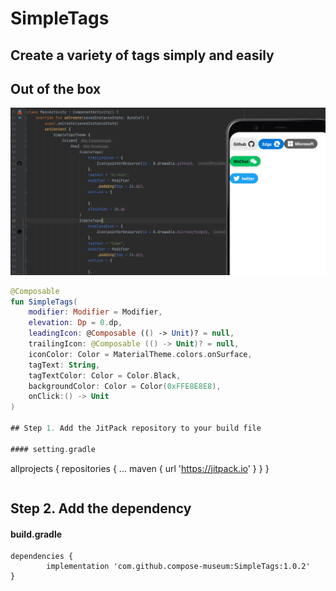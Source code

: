 # SimpleTags
## Create a variety of tags simply and easily
## Out of the box

![](demo.png)

``` kotlin
@Composable
fun SimpleTags(
    modifier: Modifier = Modifier,
    elevation: Dp = 0.dp,
    leadingIcon: @Composable (() -> Unit)? = null,
    trailingIcon: @Composable (() -> Unit)? = null,
    iconColor: Color = MaterialTheme.colors.onSurface,
    tagText: String,
    tagTextColor: Color = Color.Black,
    backgroundColor: Color = Color(0xFFE8E8E8),
    onClick:() -> Unit
)

## Step 1. Add the JitPack repository to your build file

#### setting.gradle
```
allprojects {
  repositories {
    ...
    maven { url 'https://jitpack.io' }
  }
}
```
```

## Step 2. Add the dependency

#### build.gradle
```
dependencies {
        implementation 'com.github.compose-museum:SimpleTags:1.0.2'
}
```
